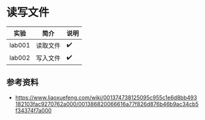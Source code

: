 # 读写文件

|实验|简介|说明|
|---|---|---|
|lab001|读取文件|:heavy_check_mark:|
|lab002|写入文件|:heavy_check_mark:|

## 参考资料
 - https://www.liaoxuefeng.com/wiki/001374738125095c955c1e6d8bb493182103fac9270762a000/001386820066616a77f826d876b46b9ac34cb5f34374f7a000